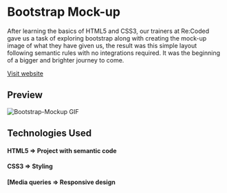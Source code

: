# Bootstrap Mock-up

After learning the basics of HTML5 and CSS3, our trainers at Re:Coded gave us a task of exploring bootstrap along with creating the mock-up image of what they have given us, the result was this simple layout following semantic rules with no integrations required. It was the beginning of a bigger and brighter journey to come.

[Visit website](https://bootstrapcss.netlify.app)

## Preview
![Bootstrap-Mockup GIF](https://github.com/awadbilal/portfolio/raw/master/src/locales/images/BSGIF.gif)

## Technologies Used

#### HTML5 => Project with semantic code
#### CSS3 => Styling
#### [Media queries => Responsive design 
